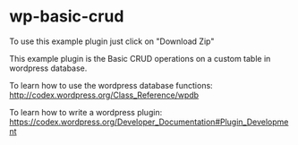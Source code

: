# wp-basic-crud

To use this example plugin just click on "Download Zip"

This example plugin is the Basic CRUD operations on a custom table in wordpress database.

To learn how to use the wordpress database functions: http://codex.wordpress.org/Class_Reference/wpdb

To learn how to write a wordpress plugin: https://codex.wordpress.org/Developer_Documentation#Plugin_Development
